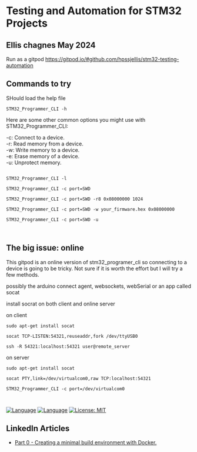# Testing and Automation for STM32 Projects

## Ellis chagnes May 2024

Run as a gitpod https://gitpod.io/#github.com/hpssjellis/stm32-testing-automation

## Commands to try


SHould load the help file

```
STM32_Programmer_CLI -h
```

Here are some other common options you might use with STM32_Programmer_CLI:

-c: Connect to a device.  
-r: Read memory from a device.  
-w: Write memory to a device.  
-e: Erase memory of a device.  
-u: Unprotect memory.  


```

STM32_Programmer_CLI -l

STM32_Programmer_CLI -c port=SWD

STM32_Programmer_CLI -c port=SWD -r8 0x08000000 1024

STM32_Programmer_CLI -c port=SWD -w your_firmware.hex 0x08000000

STM32_Programmer_CLI -c port=SWD -u



```

## The big issue: online

This gitpod is an online version of stm32_programer_cli so connecting to a device is going to be tricky. Not sure if it is worth the effort but I will try a few methods.

possibly the arduino connect agent, websockets, webSerial or an app called socat

install socrat on both client and online server

on client

```
sudo apt-get install socat

socat TCP-LISTEN:54321,reuseaddr,fork /dev/ttyUSB0

ssh -R 54321:localhost:54321 user@remote_server

```

on server
```
sudo apt-get install socat

socat PTY,link=/dev/virtualcom0,raw TCP:localhost:54321

STM32_Programmer_CLI -c port=/dev/virtualcom0



```




[![Language](https://img.shields.io/badge/Made%20with-C-blue.svg)](https://shields.io/)
[![Language](https://img.shields.io/badge/Made%20with-C++-blue.svg)](https://shields.io/)
[![License: MIT](https://img.shields.io/badge/License-MIT-blue.svg)](https://opensource.org/licenses/MIT)


## LinkedIn Articles

- [Part 0 - Creating a minimal build environment with Docker.](https://www.linkedin.com/pulse/part-0-creating-minimal-build-environment-docker-dias-m-sc--pg72e)
